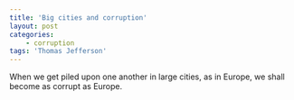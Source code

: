 ```yaml
---
title: 'Big cities and corruption'
layout: post
categories:
    - corruption
tags: 'Thomas Jefferson'
---
```


When we get piled upon one another in large cities, as in Europe, we shall become as corrupt as Europe.